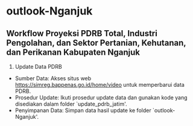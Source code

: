 # outlook-Nganjuk
## Workflow Proyeksi PDRB Total, Industri Pengolahan, dan Sektor Pertanian, Kehutanan, dan Perikanan Kabupaten Nganjuk

1. Update Data PDRB
+ Sumber Data: Akses situs web https://simreg.bappenas.go.id/home/video untuk memperbarui data PDRB.
+ Prosedur Update: Ikuti prosedur update data dan gunakan kode yang disediakan dalam folder `update_pdrb_jatim'.
+ Penyimpanan Data: Simpan data hasil update ke folder `outlook-Nganjuk'.
